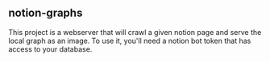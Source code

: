 ## notion-graphs
This project is a webserver that will crawl a given notion page and serve the local graph as an image. To use it, you'll need a notion bot token that has access to your database.
